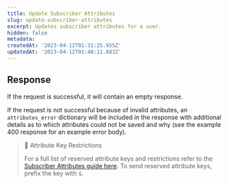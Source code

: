```yaml
---
title: Update Subscriber Attributes
slug: update-subscriber-attributes
excerpt: Updates subscriber attributes for a user.
hidden: false
metadata:
createdAt: '2023-04-12T01:31:25.955Z'
updatedAt: '2023-04-12T01:48:11.883Z'
---
```

## Response

If the request is successful, it will contain an empty response.

If the request is not successful because of invalid attributes, an `attributes_error` dictionary will be included in the response with additional details as to which attributes could not be saved and why (see the example 400 response for an example error body).

> 🚧 Attribute Key Restrictions
> 
> For a full list of reserved attribute keys and restrictions refer to the [Subscriber Attributes guide here](doc:subscriber-attributes). To send reserved attribute keys, prefix the key with `$`.